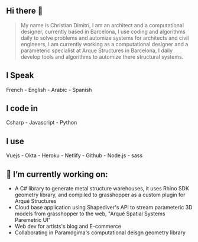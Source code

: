 ## Hi there 👋

> My name is Christian Dimitri, I am an architect and a computational designer, currently based in Barcelona, 
> I use coding and algorithms daily to solve problems and automize systems for architects and civil engineers,
> I am currently working as a computational designer and a parameteric specialist at Arque Structures in Barcelona, I daily develop tools and algorithms to automize there structural systems.

## I Speak

French - English - Arabic - Spanish

## I code in

Csharp - Javascript - Python

## I use

Vuejs - Okta - Heroku - Netlify - Github - Node.js - sass

## 🔭 I’m currently working on:
- A C# library to generate metal structure warehouses, it uses Rhino SDK geometry library, and compiled to grasshopper as a custom plugin for Arqué Structures
- Cloud base application using Shapediver's API to stream parameteric 3D models from grasshopper to the web, "Arqué Spatial Systems Paremetric UI"
- Web dev for artists's blog and E-commerce
- Collaborating in Paramdgima's computational deisgn geometry library



<!--
**christiandimitri/christiandimitri** is a ✨ _special_ ✨ repository because its `README.md` (this file) appears on your GitHub profile.

Here are some ideas to get you started:

- 🔭 I’m currently working on ...
- 🌱 I’m currently learning ...
- 👯 I’m looking to collaborate on ...
- 🤔 I’m looking for help with ...
- 💬 Ask me about ...
- 📫 How to reach me: ...
- 😄 Pronouns: ...
- ⚡ Fun fact: ...
-->
